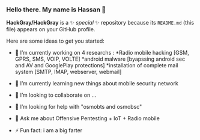 ### Hello there. My name is Hassan 👋


**HackGray/HackGray** is a ✨ _special_ ✨ repository because its `README.md` (this file) appears on your GitHub profile.

Here are some ideas to get you started:

- 🔭 I’m currently working on 4 researchs : 
   *Radio mobile hacking [GSM, GPRS, SMS, VOIP, VOLTE] 
   *android malware [byapssing android sec and AV and GooglePlay protections]
   *installation of complete mail system [SMTP, IMAP, webserver, webmail]
   
- 🌱 I’m currently learning new things about mobile security network
- 👯 I’m looking to collaborate on ...
- 🤔 I’m looking for help with "osmobts and osmobsc"
- 💬 Ask me about Offensive Pentesting + IoT + Radio mobile
- ⚡ Fun fact: i am a big farter

